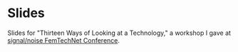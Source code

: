 # Slides
Slides for "Thirteen Ways of Looking at a Technology," a workshop I gave at [signal/noise FemTechNet Conference](http://femtechnet.org/docc/ftn-docc-2016-conference/).
